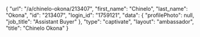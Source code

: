 {
    "url": "\/a\/chinelo-okona\/213407",
    "first_name": "Chinelo",
    "last_name": "Okona",
    "id": "213407",
    "login_id": "1759121",
    "data": {
        "profilePhoto": null,
        "job_title": "Assistant Buyer"
    },
    "type": "captivate",
    "layout": "ambassador",
    "title": "Chinelo Okona"
}